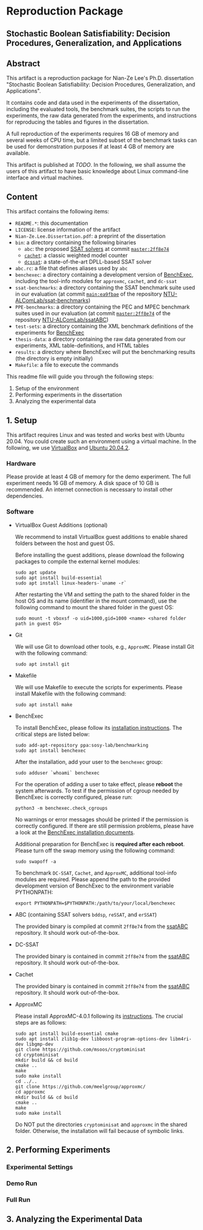 # Reproduction Package

## Stochastic Boolean Satisfiability: Decision Procedures, Generalization, and Applications

## Abstract

This artifact is a reproduction package for Nian-Ze Lee's Ph.D. dissertation
"Stochastic Boolean Satisfiability: Decision Procedures, Generalization, and Applications".

It contains code and data used in the experiments of the dissertation,
including the evaluated tools,
the benchmark suites,
the scripts to run the experiments,
the raw data generated from the experiments,
and instructions for reproducing the tables and figures in the dissertation.

A full reproduction of the experiments requires 16 GB of memory and several weeks of CPU time,
but a limited subset of the benchmark tasks can be used for demonstration purposes
if at least 4 GB of memory are available.

This artifact is published at _TODO_.
In the following, we shall assume the users of this artifact to have basic knowledge about Linux command-line interface and virtual machines.

## Content

This artifact contains the following items:

- `README.*`: this documentation
- `LICENSE`: license information of the artifact
- `Nian-Ze.Lee.Dissertation.pdf`: a preprint of the dissertation
- `bin`: a directory containing the following binaries
  - `abc`: the proposed [SSAT solvers](https://github.com/NTU-ALComLab/ssatABC)
    at commit [`master:2ff8e74`](https://github.com/NTU-ALComLab/ssatABC/commit/2ff8e7436222695679e17a769d515143507cea44)
  - [`cachet`](https://www.cs.rochester.edu/users/faculty/kautz/Cachet/index.htm): a classic weighted model counter
  - [`dcssat`](https://www.aaai.org/Papers/AAAI/2005/AAAI05-066.pdf): a state-of-the-art DPLL-based SSAT solver
- `abc.rc`: a file that defines aliases used by `abc`
- `benchexec`: a directory containing a development version of [BenchExec](https://github.com/sosy-lab/benchexec), including the tool-info modules for `approxmc`, `cachet`, and `dc-ssat`
- `ssat-benchmarks`: a directory containing the SSAT benchmark suite used in our evaluation (at commit [`main:ea9fbae`](https://github.com/NTU-ALComLab/ssat-benchmarks/commit/ea9fbaeaeca42fc77d2b1385c94ae68273e7f7e0) of the repository [NTU-ALComLab/ssat-benchmarks](https://github.com/NTU-ALComLab/ssat-benchmarks))
- `PPE-benchmarks`: a directory containing the PEC and MPEC benchmark suites used in our evaluation (at commit [`master:2ff8e74`](https://github.com/NTU-ALComLab/ssatABC/commit/2ff8e7436222695679e17a769d515143507cea44) of the repository [NTU-ALComLab/ssatABC](https://github.com/NTU-ALComLab/ssatABC))
- `test-sets`: a directory containing the XML benchmark definitions of the experiments for [BenchExec](https://github.com/sosy-lab/benchexec)
- `thesis-data`: a directory containing the raw data generated from our experiments, XML table-definitions, and HTML tables
- `results`: a directory where BenchExec will put the benchmarking results (the directory is empty initially)
- `Makefile`: a file to execute the commands

This readme file will guide you through the following steps:

1. Setup of the environment
2. Performing experiments in the dissertation
3. Analyzing the experimental data

## 1. Setup

This artifact requires Linux and was tested and works best with Ubuntu 20.04.
You could create such an environment using a virtual machine.
In the following, we use [VirtualBox](https://www.virtualbox.org/wiki/VirtualBox) and [Ubuntu 20.04.2](https://releases.ubuntu.com/20.04/).

### Hardware

Please provide at least 4 GB of memory for the demo experiment.
The full experiment needs 16 GB of memory.
A disk space of 10 GB is recommended.
An internet connection is necessary to install other dependencies.

### Software

- VirtualBox Guest Additions (optional)

  We recommend to install VirtualBox guest additions to enable shared folders between the host and guest OS.

  Before installing the guest additions, please download the following packages to compile the external kernel modules:

  ```shell
  sudo apt update
  sudo apt install build-essential
  sudo apt install linux-headers-`uname -r`
  ```

  After restarting the VM and setting the path to the shared folder in the host OS and its name (identifier in the mount command), use the following command to mount the shared folder in the guest OS:

  ```shell
  sudo mount -t vboxsf -o uid=1000,gid=1000 <name> <shared folder path in guest OS>
  ```

- Git

  We will use Git to download other tools, e.g., `ApproxMC`.
  Please install Git with the following command:

  ```shell
  sudo apt install git
  ```

- Makefile

  We will use Makefile to execute the scripts for experiments.
  Please install Makefile with the following command:

  ```shell
  sudo apt install make
  ```

- BenchExec

  To install BenchExec, please follow its [installation instructions](https://github.com/sosy-lab/benchexec/blob/master/doc/INSTALL.md).
  The critical steps are listed below:

  ```shell
  sudo add-apt-repository ppa:sosy-lab/benchmarking
  sudo apt install benchexec
  ```

  After the installation, add your user to the `benchexec` group:

  ```
  sudo adduser `whoami` benchexec
  ```

  For the operation of adding a user to take effect, please **reboot** the system afterwards.
  To test if the permission of cgroup needed by BenchExec is correctly configured, please run:

  ```shell
  python3 -m benchexec.check_cgroups
  ```

  No warnings or error messages should be printed if the permission is correctly configured.
  If there are still permission problems, please have a look at the [BenchExec installation documents](https://github.com/sosy-lab/benchexec/blob/master/doc/INSTALL.md).

  Additional preparation for BenchExec is **required after each reboot**.
  Please turn off the swap memory using the following command:

  ```shell
  sudo swapoff -a
  ```

  To benchmark `DC-SSAT`, `Cachet`, and `ApproxMC`, additional tool-info modules are required.
  Please append the path to the provided development version of BenchExec to the environment variable PYTHONPATH:

  ```shell
  export PYTHONPATH=$PYTHONPATH:/path/to/your/local/benchexec
  ```

- ABC (containing SSAT solvers `bddsp`, `reSSAT`, and `erSSAT`)

  The provided binary is compiled at commit `2ff8e74` from the [ssatABC](https://github.com/NTU-ALComLab/ssatABC) repository.
  It should work out-of-the-box.

- DC-SSAT

  The provided binary is contained in commit `2ff8e74` from the [ssatABC](https://github.com/NTU-ALComLab/ssatABC) repository.
  It should work out-of-the-box.

- Cachet

  The provided binary is contained in commit `2ff8e74` from the [ssatABC](https://github.com/NTU-ALComLab/ssatABC) repository.
  It should work out-of-the-box.

- ApproxMC

  Please install ApproxMC-4.0.1 following its [instructions](https://github.com/meelgroup/approxmc#how-to-build).
  The crucial steps are as follows:

  ```
  sudo apt install build-essential cmake
  sudo apt install zlib1g-dev libboost-program-options-dev libm4ri-dev libgmp-dev
  git clone https://github.com/msoos/cryptominisat
  cd cryptominisat
  mkdir build && cd build
  cmake ..
  make
  sudo make install
  cd ../..
  git clone https://github.com/meelgroup/approxmc/
  cd approxmc
  mkdir build && cd build
  cmake ..
  make
  sudo make install
  ```

  Do NOT put the directories `cryptominisat` and `approxmc` in the shared folder.
  Otherwise, the installation will fail because of symbolic links.

## 2. Performing Experiments

### Experimental Settings

### Demo Run

### Full Run

## 3. Analyzing the Experimental Data
